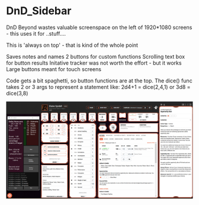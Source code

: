 # DnD_Sidebar

DnD Beyond wastes valuable screenspace on the left of 1920*1080 screens - this uses it for ..stuff....

This is 'always on top' - that is kind of the whole point

Saves notes and names
2 buttons for custom functions
Scrolling text box for button results
Initative tracker was not worth the effort - but it works
Large buttons meant for touch screens

Code gets a bit spaghetti, so button functions are at the top.
The dice() func takes 2 or 3 args to represent a statement like: 2d4+1 = dice(2,4,1) or 3d8 = dice(3,8)

<img src="readme_SS.PNG"/>
